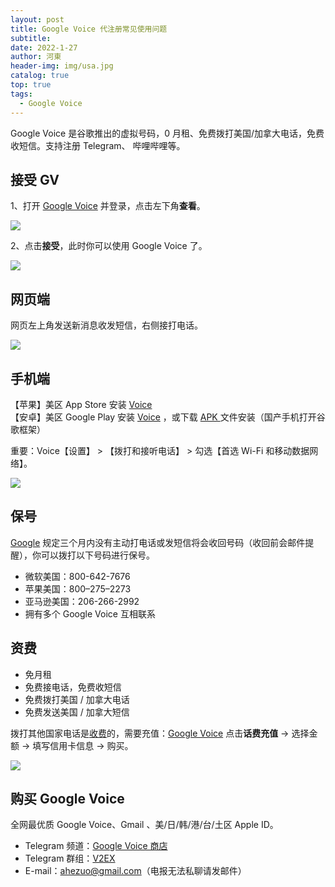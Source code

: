 ```yaml
---
layout: post
title: Google Voice 代注册常见使用问题
subtitle: 
date: 2022-1-27
author: 河東
header-img: img/usa.jpg
catalog: true
top: true
tags:
  - Google Voice
---
```


Google Voice 是谷歌推出的虚拟号码，0 月租、免费拨打美国/加拿大电话，免费收短信。支持注册 Telegram、 哔哩哔哩等。

## 接受 GV
1、打开 [Google Voice](https://voice.google.com) 并登录，点击左下角**查看**。

![](https://i.imgur.com/Yl00SOG.png)

2、点击**接受**，此时你可以使用 Google Voice 了。

![](https://i.imgur.com/naiWfji.png)




## 网页端

网页左上角发送新消息收发短信，右侧接打电话。

![](https://i.imgur.com/IrB7dd5.png)


## 手机端

【苹果】美区 App Store 安装 [Voice](https://apps.apple.com/us/app/google-voice/id318698524)\
【安卓】美区 Google Play 安装 [Voice](https://play.google.com/store/apps/details?id=com.google.android.apps.googlevoice&hl=zh&gl=US) ，或下载 [APK ](https://apkpure.com/search?q=Google+Voice)文件安装（国产手机打开谷歌框架）

重要：Voice【设置】 > 【拨打和接听电话】 > 勾选【首选 Wi-Fi 和移动数据网络】。

![](https://i.imgur.com/TCY50ff.jpg)



## 保号
[Google](https://support.google.com/voice/answer/9230450) 规定三个月内没有主动打电话或发短信将会收回号码（收回前会邮件提醒），你可以拨打以下号码进行保号。

- 微软美国：800-642-7676
- 苹果美国：800–275–2273
- 亚马逊美国：206-266-2992
- 拥有多个 Google Voice 互相联系
  
## 资费
- 免月租
- 免费接电话，免费收短信
- 免费拨打美国 / 加拿大电话
- 免费发送美国 / 加拿大短信

拨打其他国家电话是[收费](https://voice.google.com/u/0/rates?pli=1)的，需要充值：[Google Voice](https://voice.google.com/u/3/billing) 点击**话费充值** → 选择金额 → 填写信用卡信息 → 购买。

![](https://i.imgur.com/5WiCJVa.png)



## 购买 Google Voice

全网最优质 Google Voice、Gmail 、美/日/韩/港/台/土区 Apple ID。

- Telegram 频道：[Google Voice 商店](https://t.me/GVStore)
- Telegram 群组：[V2EX](https://t.me/V2EXPro)
- E-mail：<ahezuo@gmail.com>（电报无法私聊请发邮件）





